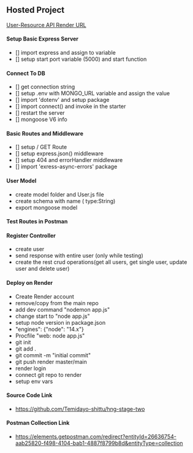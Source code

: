 ## Hosted Project

[User-Resource API Render URL](https://e-commerce-api-10.herokuapp.com/)

#### Setup Basic Express Server

- [] import express and assign to variable
- [] setup start port variable (5000) and start function

#### Connect To DB

- [] get connection string
- [] setup .env with MONGO_URL variable and assign the value
- [] import 'dotenv' and setup package
- [] import connect() and invoke in the starter
- [] restart the server
- [] mongoose V6 info

#### Basic Routes and Middleware

- [] setup / GET Route
- [] setup express.json() middleware
- [] setup 404 and errorHandler middleware
- [] import 'exress-async-errors' package


#### User Model

- create model folder and User.js file
- create schema with name ( type:String)
- export mongoose model


#### Test Routes in Postman

#### Register Controller

- create user
- send response with entire user (only while testing)
- create the rest crud operations(get all users, get single user, update user and delete user)

#### Deploy on Render

- Create Render account
- remove/copy from the main repo
- add dev command "nodemon app.js"
- change start to "node app.js"
- setup node version in package.json
- "engines": {"node": "14.x"}
- Procfile "web: node app.js"
- git init
- git add .
- git commit -m "initial commit"
- git push render master/main
- render login
- connect git repo to render
- setup env vars

#### Source Code Link

- https://github.com/Temidayo-shittu/hng-stage-two

#### Postman Collection Link

- https://elements.getpostman.com/redirect?entityId=26636754-aab25820-f498-4104-bab1-4887f8799b8d&entityType=collection